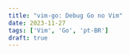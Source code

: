 ```yaml
---
title: "vim-go: Debug Go no Vim"
date: 2023-11-27
tags: ['Vim', 'Go', 'pt-BR']
draft: true
---
```


